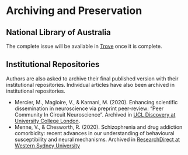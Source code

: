 # Archiving and Preservation

## National Library of Australia

The complete issue will be available in [Trove](https://nla.gov.au/nla.obj-2057639965) once it is complete.

## Institutional Repositories

Authors are also asked to archive their final published version with their institutional repositories. Individual articles have also been archived in institutional repositories.

* Mercier, M., Magloire, V., & Karnani, M. (2020). Enhancing scientific dissemination in neuroscience via preprint peer-review: “Peer Community In Circuit Neuroscience”. Archived in [UCL Discovery at University College London](https://discovery.ucl.ac.uk/id/eprint/10085688).
* Menne, V., & Chesworth, R. (2020). Schizophrenia and drug addiction comorbidity: recent advances in our understanding of behavioural susceptibility and neural mechanisms. Archived in [ResearchDirect at Western Sydney University](https://hdl.handle.net/1959.7/uws:54326)
